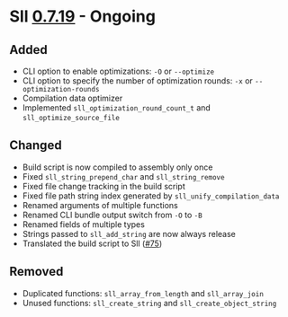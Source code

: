 # Sll [0.7.19] - Ongoing

## Added

- CLI option to enable optimizations: `-O` or `--optimize`
- CLI option to specify the number of optimization rounds: `-x` or `--optimization-rounds`
- Compilation data optimizer
- Implemented `sll_optimization_round_count_t` and `sll_optimize_source_file`

## Changed

- Build script is now compiled to assembly only once
- Fixed `sll_string_prepend_char` and `sll_string_remove`
- Fixed file change tracking in the build script
- Fixed file path string index generated by `sll_unify_compilation_data`
- Renamed arguments of multiple functions
- Renamed CLI bundle output switch from `-O` to `-B`
- Renamed fields of multiple types
- Strings passed to `sll_add_string` are now always release
- Translated the build script to Sll ([#75])

## Removed

- Duplicated functions: `sll_array_from_length` and `sll_array_join`
- Unused functions: `sll_create_string` and `sll_create_object_string`

[0.7.19]: https://github.com/sl-lang/sll/compare/sll-v0.7.18...main
[#75]: https://github.com/sl-lang/sll/issues/75
